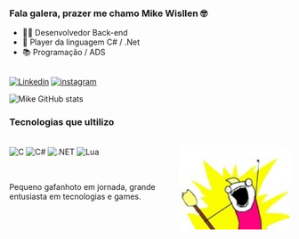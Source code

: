 ### Fala galera, prazer me chamo Mike Wisllen 🤓

- 👨‍💻 Desenvolvedor Back-end
- 🗿  Player da linguagem C# / .Net
- 📚 Programação / ADS
##
[![Linkedin](https://img.shields.io/badge/LinkedIn-0077B5?style=for-the-badge&logo=linkedin&logoColor=white)](https://www.linkedin.com/in/mike-wisllen-272388101)
[![instagram](https://img.shields.io/badge/Instagram-E4405F?style=for-the-badge&logo=instagram&logoColor=white)](https://www.instagram.com/mikewisllen/)

![Mike GitHub stats](https://github-readme-stats.vercel.app/api?username=mikeWisllen&show_icons=true&theme=dracula)

### Tecnologias que ultilizo
<div style="display: inline_block"><br/>
   <img align="center" alt="C" height ="30 width="40" <img src="https://cdn.jsdelivr.net/gh/devicons/devicon@latest/icons/c/c-original.svg" />
   <img align="center" alt="C#" height ="30 width="40" <img src="https://cdn.jsdelivr.net/gh/devicons/devicon@latest/icons/csharp/csharp-original.svg" />
   <img align="center" alt=".NET" height ="30 width="40" <img src="https://cdn.jsdelivr.net/gh/devicons/devicon@latest/icons/dotnetcore/dotnetcore-original.svg" />       
   <img align="center" alt="Lua" height ="30 width="40" <img src="https://cdn.jsdelivr.net/gh/devicons/devicon@latest/icons/lua/lua-original.svg" />
   <img align="right" alt="Mikegif" height="150" width="200" src="https://raw.githubusercontent.com/JamesNK/Newtonsoft.Json/master/Doc/icons/logo.jpg">
</div><br/> 

##

Pequeno gafanhoto em jornada, grande entusiasta em tecnologias e games.
